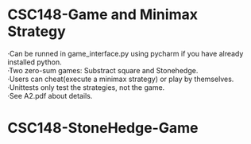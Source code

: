 # CSC148-Game and Minimax Strategy
·Can be runned in game_interface.py using pycharm if you have already installed python.<br />
·Two zero-sum games: Substract square and Stonehedge.<br />
·Users can cheat(execute a minimax strategy) or play by themselves.<br />
·Unittests only test the strategies, not the game.<br />
·See A2.pdf about details.
# CSC148-StoneHedge-Game
